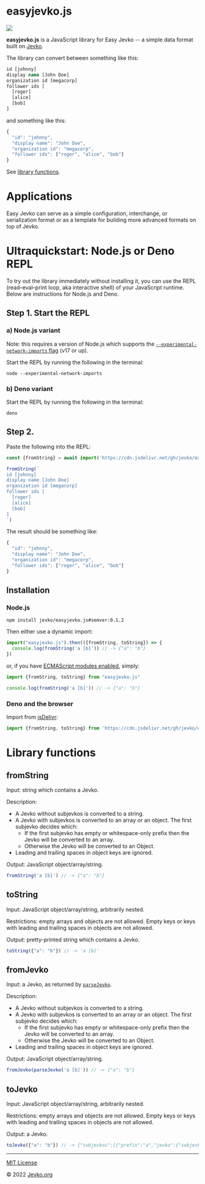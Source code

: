# easyjevko.js

[![](https://data.jsdelivr.com/v1/package/gh/jevko/easyjevko.js/badge)](https://www.jsdelivr.com/package/gh/jevko/easyjevko.js)

**easyjevko.js** is a JavaScript library for Easy Jevko -- a simple data format built on [Jevko](https://jevko.org).

The library can convert between something like this:

```clj
id [johnny]
display name [John Doe]
organization id [megacorp]
follower ids [
  [roger]
  [alice]
  [bob]
]
```

and something like this:

```js
{
  "id": "johnny",
  "display name": "John Doe",
  "organization id": "megacorp",
  "follower ids": ["roger", "alice", "bob"]
}
```

<!-- todo -->

See [library functions](#library-functions).

# Applications

Easy Jevko can serve as a simple configuration, interchange, or serialization format or as a template for building more advanced formats on top of Jevko.

# Ultraquickstart: Node.js or Deno REPL

To try out the library immediately without installing it, you can use the REPL (read–eval–print loop, aka interactive shell) of your JavaScript runtime. Below are instructions for Node.js and Deno.

## Step 1. Start the REPL

### a) Node.js variant

Note: this requires a version of Node.js which supports the [`--experimental-network-imports` flag](https://nodejs.org/docs/latest-v17.x/api/esm.html#https-and-http-imports) (v17 or up).

Start the REPL by running the following in the terminal:

```
node --experimental-network-imports
```

### b) Deno variant

Start the REPL by running the following in the terminal:

```
deno
```

## Step 2.

Paste the following into the REPL:

```js
const {fromString} = await import('https://cdn.jsdelivr.net/gh/jevko/easyjevko.js@0.1.2/mod.js')

fromString(`
id [johnny]
display name [John Doe]
organization id [megacorp]
follower ids [
  [roger]
  [alice]
  [bob]
]
`)
```

The result should be something like:

```js
{
  "id": "johnny",
  "display name": "John Doe",
  "organization id": "megacorp",
  "follower ids": ["roger", "alice", "bob"]
}
```

## Installation

### Node.js

```
npm install jevko/easyjevko.js#semver:0.1.2
```

Then either use a dynamic import:

```js
import("easyjevko.js").then(({fromString, toString}) => {
  console.log(fromString('a [b]')) // -> {"a": "b"}
})
```

or, if you have [ECMAScript modules enabled](https://nodejs.org/api/esm.html#enabling), simply:

```js
import {fromString, toString} from "easyjevko.js"

console.log(fromString('a [b]')) // -> {"a": "b"}
```

### Deno and the browser

Import from [jsDelivr](https://www.jsdelivr.com/):

```js
import {fromString, toString} from 'https://cdn.jsdelivr.net/gh/jevko/easyjevko.js@v0.1.2/mod.js'
```

# Library functions

## fromString

Input: string which contains a Jevko.

Description:

* A Jevko without subjevkos is converted to a string.
* A Jevko with subjevkos is converted to an array or an object. The first subjevko decides which:
  * If the first subjevko has empty or whitespace-only prefix then the Jevko will be converted to an array.
  * Otherwise the Jevko will be converted to an Object.
* Leading and trailing spaces in object keys are ignored.

Output: JavaScript object/array/string.

```js
fromString('a [b]') // -> {"a": "b"}
```

## toString

Input: JavaScript object/array/string, arbitrarily nested.

Restrictions: empty arrays and objects are not allowed. Empty keys or keys with leading and trailing spaces in objects are not allowed.

Output: pretty-printed string which contains a Jevko.

```js
toString({"a": "b"}) // -> 'a [b]'
```

## fromJevko

Input: a Jevko, as returned by [`parseJevko`](https://github.com/jevko/parsejevko.js).

Description:

* A Jevko without subjevkos is converted to a string.
* A Jevko with subjevkos is converted to an array or an object. The first subjevko decides which:
  * If the first subjevko has empty or whitespace-only prefix then the Jevko will be converted to an array.
  * Otherwise the Jevko will be converted to an Object.
* Leading and trailing spaces in object keys are ignored.

Output: JavaScript object/array/string. 

```js
fromJevko(parseJevko('a [b]')) // -> {"a": "b"}
```

## toJevko

Input: JavaScript object/array/string, arbitrarily nested.

Restrictions: empty arrays and objects are not allowed. Empty keys or keys with leading and trailing spaces in objects are not allowed.

Output: a Jevko.

```js
toJevko({"a": "b"}) // -> {"subjevkos":[{"prefix":"a","jevko":{"subjevkos":[],"suffix":"b"}}],"suffix":""}
```

***

[MIT License](LICENSE)

© 2022 [Jevko.org](https://jevko.org)

